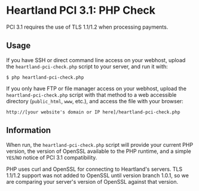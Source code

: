 # Heartland PCI 3.1: PHP Check

PCI 3.1 requires the use of TLS 1.1/1.2 when processing payments.

## Usage

If you have SSH or direct command line access on your webhost,
upload the `heartland-pci-check.php` script to your server,
and run it with:

```
$ php heartland-pci-check.php
```

If you only have FTP or file manager access on your webhost,
upload the `heartland-pci-check.php` script with that method
to a web accessible directory (`public_html`, `www`, etc.),
and access the file with your browser:

```
http://[your website's domain or IP here]/heartland-pci-check.php
```

## Information

When run, the `heartland-pci-check.php` script will provide your
current PHP version, the version of OpenSSL available to the
PHP runtime, and a simple `YES`/`NO` notice of PCI 3.1 compatibility.

PHP uses curl and OpenSSL for connecting to Heartland's servers. TLS
1.1/1.2 support was not added to OpenSSL until version branch 1.0.1,
so we are comparing your server's version of OpenSSL against that
version.
